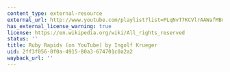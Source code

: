 ```yaml
---
content_type: external-resource
external_url: http://www.youtube.com/playlist?list=PLqNvT7KCVlrAAWafMBdv5jJiFRBZh9lPQ
has_external_license_warning: true
license: https://en.wikipedia.org/wiki/All_rights_reserved
status: ''
title: Ruby Rapids (on YouTube) by Ingolf Krueger
uid: 2ff3f056-0f0a-4915-80a3-674701c0a2a2
wayback_url: ''
---
```

